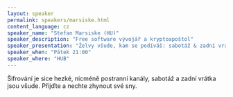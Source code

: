 ```yaml
---
layout: speaker
permalink: speakers/marsiske.html
content_language: cz
speaker_name: "Stefan Marsiske (HU)"
speaker_description: "Free software vývojář a kryptoapoštol"
speaker_presentation: "Želvy všude, kam se podíváš: sabotáž & zadní vrátka od první chvíle"
speaker_when: "Pátek 21:00"
speaker_where: "HUB"
---
```

Šifrování je sice hezké, nicméně postranní kanály, sabotáž a zadní vrátka jsou všude. Přijďte a nechte zhynout své sny.
